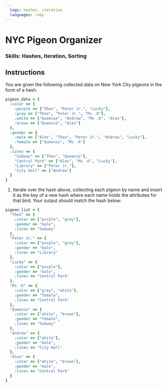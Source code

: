 ```yaml
---
  tags: hashes, iteration
  languages: ruby
---
```


# NYC Pigeon Organizer

### Skills: Hashes, Iteration, Sorting

## Instructions

You are given the following collected data on New York City pigeons in the form of a hash.

```ruby
pigeon_data = {
  :color => {
    :purple => ["Theo", "Peter Jr.", "Lucky"],
    :grey => ["Theo", "Peter Jr.", "Ms .K"],
    :white => ["Queenie", "Andrew", "Ms .K", "Alex"],
    :brown => ["Queenie", "Alex"]
  },
  :gender => {
    :male => ["Alex", "Theo", "Peter Jr.", "Andrew", "Lucky"],
    :female => ["Queenie", "Ms .K"]
  },
  :lives => {
    "Subway" => ["Theo", "Queenie"],
    "Central Park" => ["Alex", "Ms .K", "Lucky"],
    "Library" => ["Peter Jr."],
    "City Hall" => ["Andrew"]
  }
}
```

1. Iterate over the hash above, collecting each pigeon by name and insert it
as the key of a new hash where each name holds the attributes for that bird. 
Your output should match the hash below:

```ruby
pigeon_list = {
  "Theo" => {
    :color => ["purple", "grey"],
    :gender => "male",
    :lives => "Subway"
  },
  "Peter Jr." => {
    :color => ["purple", "grey"],
    :gender => "male",
    :lives => "Library"
  },
  "Lucky" => {
    :color => ["purple"],
    :gender => "male",
    :lives => "Central Park"
  },
  "Ms .K" => {
    :color => ["grey", "white"],
    :gender => "female",
    :lives => "Central Park"
  },
  "Queenie" => {
    :color => ["white", "brown"],
    :gender => "female",
    :lives => "Subway"
  },
  "Andrew" => {
    :color => ["white"],
    :gender => "male",
    :lives => "City Hall"
  },
  "Alex" => {
    :color => ["white", "brown"],
    :gender => "male",
    :lives => "Central Park"
  }
}
```